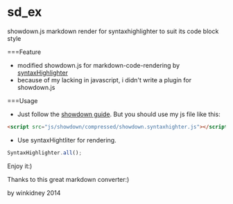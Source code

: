 sd_ex
=====

showdown.js markdown render for syntaxhighlighter to suit  its code block style


===Feature

+ modified showdown.js for markdown-code-rendering by [syntaxHighlighter](https://github.com/alexgorbatchev/syntaxhighlighter)
+ because of my lacking in javascript, i didn't write a plugin for showdown.js

===Usage

+ Just follow the [showdown guide](https://github.com/alexgorbatchev/syntaxhighlighter).
But you should use my js file like this:
```html
<script src="js/showdown/compressed/showdown.syntaxhighter.js"></script>
```
+ Use syntaxHightliter for rendering.
```javascript
SyntaxHighlighter.all();
```

Enjoy it:)    

Thanks to this great markdown converter:)    

by winkidney 2014
